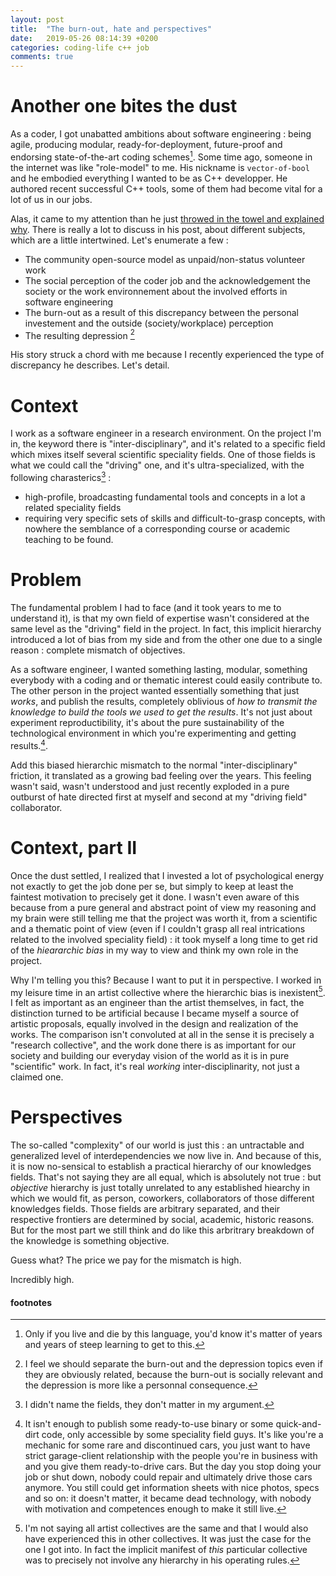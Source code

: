 ```yaml
---
layout: post
title:  "The burn-out, hate and perspectives"
date:   2019-05-26 08:14:39 +0200
categories: coding-life c++ job
comments: true
---
```

# Another one bites the dust
As a coder, I got unabatted ambitions about software engineering : being agile, producing modular, ready-for-deployment, future-proof and endorsing state-of-the-art coding schemes[^1].
Some time ago, someone in the internet was like "role-model" to me. His nickname is `vector-of-bool` and he embodied everything I wanted to be as C++ developper. He authored recent successful C++ tools, some of them had become vital for a lot of us in our jobs.

Alas, it came to my attention than he just [throwed in the towel and explained why](https://vector-of-bool.github.io/2019/05/23/signals.html). There is really a lot to discuss in his post, about different subjects, which are a little intertwined. Let's enumerate a few :

- The community open-source model as unpaid/non-status volunteer work
- The social perception of the coder job and the acknowledgement the society or the work environnement about the involved efforts in software engineering
- The burn-out as a result of this discrepancy between the personal investement and the outside (society/workplace) perception
- The resulting depression [^2]

His story struck a chord with me because I recently experienced the type of discrepancy he describes. Let's detail. 

# Context
I work as a software engineer in a research environment. On the project I'm in, the keyword there is "inter-disciplinary", and it's related to a specific field which mixes itself several scientific speciality fields. One of those fields is what we could call the "driving" one, and it's ultra-specialized, with the following charasterics[^3] : 
- high-profile, broadcasting fundamental tools and concepts in a lot a related speciality fields 
- requiring very specific sets of skills and difficult-to-grasp concepts, with nowhere the semblance of a corresponding course or academic teaching to be found.

<!-- Retrospectively I feel that most of the persons I encountered in this driving field had reached some recognition status, are satisfied with it and don't see the pedagogic question (transmission of expertise) as a crucial one (more on that later). Perhaps they are even _inconsciously_ hoarding their ultra-elitist and hard-gained knowledge. -->

# Problem
The fundamental problem I had to face (and it took years to me to understand it), is that my own field of expertise wasn't considered at the same level as the "driving" field in the project. In fact, this implicit hierarchy introduced a lot of bias from my side and from the other one due to a single reason : complete mismatch of objectives. 

As a software engineer, I wanted something lasting, modular, something everybody with a coding and or thematic interest could easily contribute to. The other person in the project wanted essentially something that just _works_, and publish the results, completely oblivious of _how to transmit the knowledge to build the tools we used to get the results_. It's not just about experiment reproductibility, it's about the pure sustainability of the technological environment in which you're experimenting and getting results.[^4]. 

<!-- But ultimately the hierarchy kicked in and I more or less had to comply.  -->

Add this biased hierarchic mismatch to the normal "inter-disciplinary" friction, it translated as a growing bad feeling over the years. This feeling wasn't said, wasn't understood and just recently exploded in a pure outburst of hate directed first at myself and second at my "driving field" collaborator.

# Context, part II
Once the dust settled, I realized that I invested a lot of psychological energy not exactly to get the job done per se, but simply to keep at least the faintest motivation to precisely get it done. I wasn't even aware of this because from a pure general and abstract point of view my reasoning and my brain were still telling me that the project was worth it, from a scientific and a thematic point of view (even if I couldn't grasp all real intrications related to the involved speciality field) : it took myself a long time to get rid of the _hieararchic bias_ in my way to view and think my own role in the project.

Why I'm telling you this? Because I want to put it in perspective. I worked in my leisure time in an artist collective where the hierarchic bias is inexistent[^5]. I felt as important as an engineer than the artist themselves, in fact, the distinction turned to be artificial because I became myself a source of artistic proposals, equally involved in the design and realization of the works. The comparison isn't convoluted at all in the sense it is precisely a "research collective", and the work done there is as important for our society and building our everyday vision of the world as it is in pure "scientific" work. In fact, it's real _working_ inter-disciplinarity, not just a claimed one.

# Perspectives
The so-called "complexity"  of our world is just this : an untractable and generalized level of interdependencies we now live in. And because of this, it is now no-sensical to establish a practical hierarchy of our knowledges fields. That's not saying they are all equal, which is absolutely not true : but _objective_ hierarchy is just totally unrelated to any established hiearchy in which we would fit, as person, coworkers, collaborators of those different knowledges fields. Those fields are arbitrary separated, and their respective frontiers are determined by social, academic, historic reasons. But for the most part we still think and do like this arbritrary breakdown of the knowledge is something objective.

Guess what? The price we pay for the mismatch is high.

Incredibly high.

#### footnotes

[^1]: Only if you live and die by this language, you'd know it's matter of years and years of steep learning to get to this.
[^2]: I feel we should separate the burn-out and the depression topics even if they are obviously related, because the burn-out is socially relevant and the depression is more like a personnal consequence.
[^3]: I didn't name the fields, they don't matter in my argument.
[^4]: It isn't enough to publish some ready-to-use binary or some quick-and-dirt code, only accessible by some speciality field guys. It's like you're a mechanic for some rare and discontinued cars, you just want to have strict garage-client relationship with the people you're in business with and you give them ready-to-drive cars. But the day you stop doing your job or shut down, nobody could repair and ultimately drive those cars anymore. You still could get information sheets with nice photos, specs and so on: it doesn't matter, it became dead technology, with nobody with motivation and competences enough to make it still live.
[^5]: I'm not saying all artist collectives are the same and that I would also have experienced this in other collectives. It was just the case for the one I got into. In fact the implicit manifest of _this_ particular collective was to precisely not involve any hierarchy in his operating rules.
